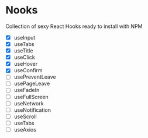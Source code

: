 # Nooks

Collection of sexy React Hooks ready to install with NPM

- [x] useInput
- [x] useTabs
- [x] useTitle
- [x] useClick
- [x] useHover
- [x] useConfirm
- [ ] usePreventLeave
- [ ] usePageLeave
- [ ] useFadeIn
- [ ] useFullScreen
- [ ] useNetwork
- [ ] useNotification
- [ ] useScroll
- [ ] useTabs
- [ ] useAxios
